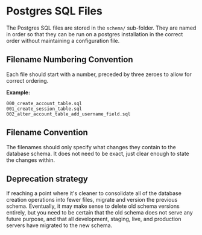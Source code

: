 # Postgres SQL Files

The Postgres SQL files are stored in the `schema/` sub-folder. They are named in order so that they can be run on a postgres installation in the correct order without maintaining a configuration file.

## Filename Numbering Convention

Each file should start with a number, preceded by three zeroes to allow for correct ordering.

**Example:**
```
000_create_account_table.sql
001_create_session_table.sql
002_alter_account_table_add_username_field.sql
```

## Filename Convention

The filenames should only specify what changes they contain to the database schema. It does not need to be exact, just clear enough to state the changes within.

## Deprecation strategy

If reaching a point where it's cleaner to consolidate all of the database creation operations into fewer files, migrate and version the previous schema. Eventually, it may make sense to delete old schema versions entirely, but you need to be certain that the old schema does not serve any future purpose, and that all development, staging, live, and production servers have migrated to the new schema.
